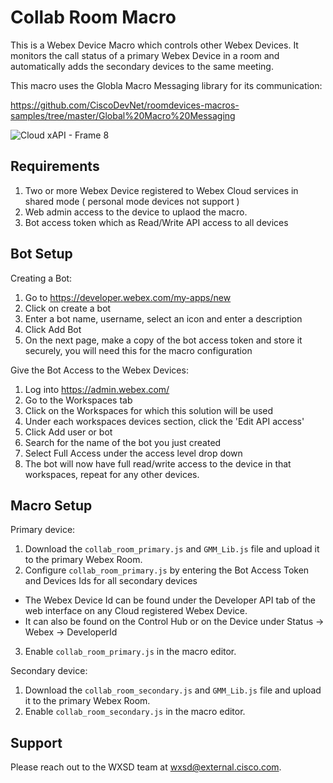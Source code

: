 # Collab Room Macro
This is a Webex Device Macro which controls other Webex Devices. It monitors the call status of a primary Webex Device in a room and automatically adds the secondary devices to the same meeting.

This macro uses the Globla Macro Messaging library for its communication:

https://github.com/CiscoDevNet/roomdevices-macros-samples/tree/master/Global%20Macro%20Messaging


![Cloud xAPI - Frame 8](https://user-images.githubusercontent.com/21026209/186166235-3c064cfb-4194-4de8-9e85-05d1a4a79166.jpg)

## Requirements

1. Two or more Webex Device registered to Webex Cloud services in shared mode ( personal mode devices not support )
2. Web admin access to the device to uplaod the macro.
3. Bot access token which as Read/Write API access to all devices

## Bot Setup

Creating a Bot:
1. Go to https://developer.webex.com/my-apps/new
2. Click on create a bot
3. Enter a bot name, username, select an icon and enter a description
4. Click Add Bot
5. On the next page, make a copy of the bot access token and store it securely, you will need this for the macro configuration

Give the Bot Access to the Webex Devices:
1. Log into https://admin.webex.com/
2. Go to the Workspaces tab
3. Click on the Workspaces for which this solution will be used
4. Under each workspaces devices section, click the 'Edit API access'
5. Click Add user or bot
6. Search for the name of the bot you just created
7. Select Full Access under the access level drop down
8. The bot will now have full read/write access to the device in that workspaces, repeat for any other devices.


## Macro Setup

Primary device:
1. Download the ``collab_room_primary.js`` and ``GMM_Lib.js``  file and upload it to the primary Webex Room.
2. Configure ``collab_room_primary.js`` by entering the Bot Access Token and Devices Ids for all secondary devices
- The Webex Device Id can be found under the Developer API tab of the web interface on any Cloud registered Webex Device.
- It can also be found on the Control Hub or on the Device under Status -> Webex -> DeveloperId
3. Enable ``collab_room_primary.js`` in the macro editor.

Secondary device:
1. Download the ``collab_room_secondary.js`` and ``GMM_Lib.js``  file and upload it to the primary Webex Room.
2. Enable ``collab_room_secondary.js`` in the macro editor.

## Support

Please reach out to the WXSD team at [wxsd@external.cisco.com](mailto:wxsd@external.cisco.com?subject=collab-room-macro).
